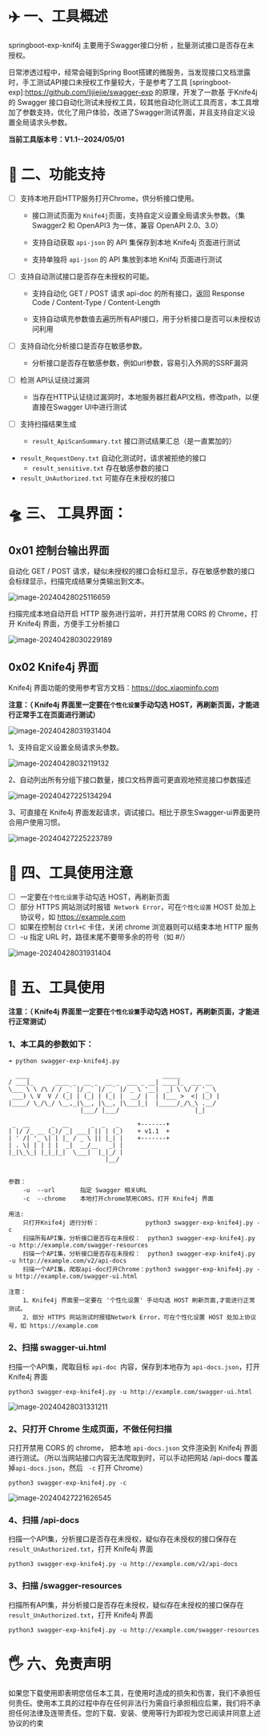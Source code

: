 # ✈️ 一、工具概述

springboot-exp-knif4j 主要用于Swagger接口分析 ，批量测试接口是否存在未授权。

日常渗透过程中，经常会碰到Spring Boot搭建的微服务，当发现接口文档泄露时，手工测试API接口未授权工作量较大，于是参考了工具 [springboot-exp]:https://github.com/lijiejie/swagger-exp 的原理，开发了一款基 于Knife4j 的 Swagger 接口自动化测试未授权工具，较其他自动化测试工具而言，本工具增加了参数支持，优化了用户体验，改进了Swagger测试界面，并且支持自定义设置全局请求头参数。

**当前工具版本号：V1.1--2024/05/01**

# 📝 二、功能支持

- [ ] 支持本地开启HTTP服务打开Chrome，供分析接口使用。

	- 接口测试页面为 `Knife4j`页面，支持自定义设置全局请求头参数。（集 Swagger2 和 OpenAPI3 为一体，兼容 OpenAPI 2.0、3.0）

	- 支持自动获取 `api-json` 的 API 集保存到本地 Knife4j 页面进行测试

	- 支持单独将 `api-json` 的 API 集放到本地 Knif4j 页面进行测试

- [ ] 支持自动测试接口是否存在未授权的可能。

	- 支持自动化 GET / POST 请求 api-doc 的所有接口，返回 Response Code / Content-Type / Content-Length

	- 支持自动填充参数值去遍历所有API接口，用于分析接口是否可以未授权访问利用

- [ ] 支持自动化分析接口是否存在敏感参数。

	- 分析接口是否存在敏感参数，例如url参数，容易引入外网的SSRF漏洞

- [ ] 检测 API认证绕过漏洞

	- 当存在HTTP认证绕过漏洞时，本地服务器拦截API文档，修改path，以便直接在Swagger UI中进行测试

- [ ] 支持扫描结果生成

	- `result_ApiScanSummary.txt`	接口测试结果汇总（是一直累加的）
- `result_RequestDeny.txt`	自动化测试时，请求被拒绝的接口
	- `result_sensitive.txt`	存在敏感参数的接口
- `result_UnAuthorized.txt`	可能存在未授权的接口

# 🛸 三、 工具界面：

## 0x01 控制台输出界面

自动化 GET / POST 请求，疑似未授权的接口会标红显示，存在敏感参数的接口会标绿显示，扫描完成结果分类输出到文本。

![image-20240428025116659](/image/image-20240428025116659.png)

扫描完成本地自动开启 HTTP 服务进行监听，并打开禁用 CORS 的 Chrome，打开 Knife4j 界面，方便手工分析接口

![image-20240428030229189](/image/image-20240428030229189.png)

##  0x02 Knife4j 界面

Knife4j 界面功能的使用参考官方文档：https://doc.xiaominfo.com

**注意：（ Knife4j 界面里一定要在`个性化设置`手动勾选 HOST，再刷新页面，才能进行正常手工在页面进行测试）**

![image-20240428031931404](/image/image-20240428031931404.png)

1、支持自定义设置全局请求头参数。

![image-20240428032119132](/image/image-20240428032119132.png)

2、自动列出所有分组下接口数量，接口文档界面可更直观地预览接口参数描述

![image-20240427225134294](/image/image-20240427225134294.png)

3、可直接在 Knife4j 界面发起请求，调试接口。相比于原生Swagger-ui界面更符合用户使用习惯。

![image-20240427225223789](/image/image-20240427225223789.png)

# 🚨 四、工具使用注意

- [ ] 一定要在`个性化设置`手动勾选 HOST，再刷新页面
- [ ] 部分 HTTPS 网站测试时报错` Network Error`，可在`个性化设置` HOST 处加上协议号，如 https://example.com
- [ ] 如果在控制台 `Ctrl+C` 卡住，关闭 chrome 浏览器则可以结束本地 HTTP 服务
- [ ]  -u 指定 URL 时，路径末尾不要带多余的符号（如 #/）

![image-20240428031931404](/image/image-20240428031931404.png)



# 🐉 五、工具使用

**注意：（ Knife4j 界面里一定要在`个性化设置`手动勾选 HOST，再刷新页面，才能进行正常测试）**

### 1、本工具的参数如下：

```
➜ python swagger-exp-knife4j.py

  ____                                     _____
/ ___|_      ____ _  __ _  __ _  ___ _ __| ____|_  ___ __
\___ \ \ /\ / / _` |/ _` |/ _` |/ _ \ '__|  _| \ \/ / '_ \
 ___) \ V  V / (_| | (_| | (_| |  __/ |  | |___ >  <| |_) |
|____/ \_/\_/ \__,_|\__, |\__, |\___|_|  |_____/_/\_\ .__/
                    |___/ |___/                     |_|

 _  __      _  __      _  _   _     +-------+
| |/ /_ __ (_)/ _| ___| || | (_)    + v1.1  +
| ' /| '_ \| | |_ / _ \ || |_| |    +-------+
| . \| | | | |  _|  __/__   _| |
|_|\_\_| |_|_|_|  \___|  |_|_/ |
                           |__/


参数：
    -u  --url       指定 Swagger 相关URL
    -c  --chrome    本地打开chrome禁用CORS，打开 Knife4j 界面

用法:
    只打开Knife4j 进行分析：             python3 swagger-exp-knife4j.py -c
    扫描所有API集，分析接口是否存在未授权：  python3 swagger-exp-knife4j.py -u http://example.com/swagger-resources
    扫描一个API集，分析接口是否存在未授权：  python3 swagger-exp-knife4j.py -u http://example.com/v2/api-docs
    扫描一个API集，爬取api-doc打开Chrome：python3 swagger-exp-knife4j.py -u http://example.com/swagger-ui.html

注意：
    1、Knife4j 界面里一定要在 '个性化设置' 手动勾选 HOST 刷新页面,才能进行正常测试。
    2、部分 HTTPS 网站测试时报错Network Error，可在个性化设置 HOST 处加上协议号，如 https://example.com

```





### 2、扫描 swagger-ui.html

扫描一个API集，爬取目标 `api-doc `内容，保存到本地存为 `api-docs.json`，打开 Knife4j 界面

```
python3 swagger-exp-knife4j.py -u http://example.com/swagger-ui.html
```

![image-20240428031331211](/image/image-20240428031331211.png)

### 2、只打开 Chrome 生成页面，不做任何扫描

只打开禁用 CORS 的 chrome， 把本地 `api-docs.json` 文件渲染到 Knife4j 界面进行测试。（所以当网站接口内容无法爬取到时，可以手动把网站 /api-docs 覆盖掉`api-docs.json`，然后 ` -c` 打开 Chrome）

```
python3 swagger-exp-knife4j.py -c
```

![image-20240427221626545](/image/image-20240427221626545.png)

### 4、扫描 /api-docs

扫描一个API集，分析接口是否存在未授权，疑似存在未授权的接口保存在 `result_UnAuthorized.txt`，打开 Knife4j 界面

```
python3 swagger-exp-knife4j.py -u http://example.com/v2/api-docs
```

### 3、扫描 /swagger-resources

扫描所有API集，并分析接口是否存在未授权，疑似存在未授权的接口保存在 `result_UnAuthorized.txt`，打开 Knife4j 界面

```
python3 swagger-exp-knife4j.py -u http://example.com/swagger-resources
```

# 🖐 六、免责声明



如果您下载使用即表明您信任本工具，在使用时造成的损失和伤害，我们不承担任何责任。使用本工具的过程中存在任何非法行为需自行承担相应后果，我们将不承担任何法律及连带责任。您的下载、安装、使用等行为即视为您已阅读并同意上述协议的约束